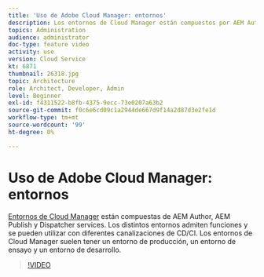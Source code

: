```yaml
---
title: 'Uso de Adobe Cloud Manager: entornos'
description: Los entornos de Cloud Manager están compuestos por AEM Author, AEM Publish y Dispatcher. Los distintos entornos admiten funciones y se pueden utilizar con diferentes canalizaciones de CD/CI. Los entornos de Cloud Manager suelen tener un entorno de producción, un entorno de ensayo y un entorno de desarrollo.
topics: Administration
audience: administrator
doc-type: feature video
activity: use
version: Cloud Service
kt: 6871
thumbnail: 26318.jpg
topic: Architecture
role: Architect, Developer, Admin
level: Beginner
exl-id: f4311522-b8fb-4375-9ecc-73e0207a63b2
source-git-commit: f0c6e6cd09c1a2944de667d9f14a2d87d3e2fe1d
workflow-type: tm+mt
source-wordcount: '99'
ht-degree: 0%

---
```


# Uso de Adobe Cloud Manager: entornos

[Entornos de Cloud Manager](https://experienceleague.adobe.com/docs/experience-manager-cloud-manager/using/how-to-use/manage-your-environment.html) están compuestas de AEM Author, AEM Publish y Dispatcher services. Los distintos entornos admiten funciones y se pueden utilizar con diferentes canalizaciones de CD/CI. Los entornos de Cloud Manager suelen tener un entorno de producción, un entorno de ensayo y un entorno de desarrollo.

>[!VIDEO](https://video.tv.adobe.com/v/26318/?quality=12&learn=on&hidetitle=true)
